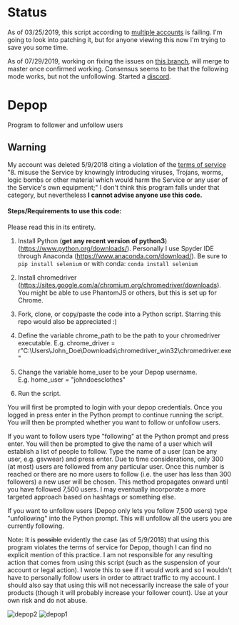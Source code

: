 # Status
As of 03/25/2019, this script according to [multiple accounts](https://github.com/rileypeterson/Depop/issues) is failing. I'm going to look into patching it, but for anyone viewing this now I'm trying to save you some time.

As of 07/29/2019, working on fixing the issues on [this branch](https://github.com/rileypeterson/Depop/tree/bugfix2019), will merge to master once confirmed working. Consensus seems to be that the following mode works, but not the unfollowing. Started a [discord](https://discord.gg/KnU4wSr). 

# Depop
Program to follower and unfollow users

## Warning  

My account was deleted 5/9/2018 citing a violation of the [terms of service](https://depophelp.zendesk.com/hc/en-gb/articles/360001773148-Terms-of-Service) 
"8. misuse the Service by knowingly introducing viruses, Trojans, worms, logic bombs or other material which would harm the Service or any user of the Service's own equipment;"
I don't think this program falls under that category, but nevertheless **I cannot advise anyone use this code.**

#### Steps/Requirements to use this code:  

Please read this in its entirety.

1. Install Python (**get any recent version of python3**) (https://www.python.org/downloads/). Personally I use Spyder IDE through Anaconda (https://www.anaconda.com/download/). Be sure to `pip install selenium` or with conda: `conda install selenium`  

2. Install chromedriver (https://sites.google.com/a/chromium.org/chromedriver/downloads). You might be able to use PhantomJS or others, but this is set up for Chrome.  

3. Fork, clone, or copy/paste the code into a Python script. Starring this repo would also be appreciated :)  

3. Define the variable chrome_path to be the path to your chromedriver executable. 
E.g. chrome_driver = r"C:\Users\John_Doe\Downloads\chromedriver_win32\chromedriver.exe"  

4. Change the variable home_user to be your Depop username.  
E.g. home_user = "johndoesclothes"

5. Run the script.  

You will first be prompted to login with your depop credentials. Once you logged in press enter in the Python prompt to continue running the script. You will then be prompted whether you want to follow or unfollow users.  

If you want to follow users type "following" at the Python prompt and press enter. You will then be prompted to give the name of a user which will establish a list of people to follow. Type the name of a user (can be any user, e.g. gsvwear) and press enter. Due to time considerations, only 300 (at most) users are followed from any particular user. Once this number is reached or there are no more users to follow (i.e. the user has less than 300 followers) a new user will be chosen. This method propagates onward until you have followed 7,500 users. I may eventually incorporate a more targeted approach based on hashtags or something else.

If you want to unfollow users (Depop only lets you follow 7,500 users) type "unfollowing" into the Python prompt. This will unfollow all the users you are currently following.  

Note: It is ~~possible~~ evidently the case (as of 5/9/2018) that using this program violates the terms of service for Depop, though I can find no explicit mention of this practice. I am not responsible for any resulting action that comes from using this script (such as the suspension of your account or legal action). I wrote this to see if it would work and so I wouldn't have to personally follow users in order to attract traffic to my account. I should also say that using this will not necessarily increase the sale of your products (though it will probably increase your follower count). Use at your own risk and do not abuse.  


![depop2](https://user-images.githubusercontent.com/29719483/34895127-2d5fcb1e-f799-11e7-81ba-74430260032c.png)
![depop1](https://user-images.githubusercontent.com/29719483/34895125-2d2b2436-f799-11e7-9ce0-bc062547cfb9.png)
